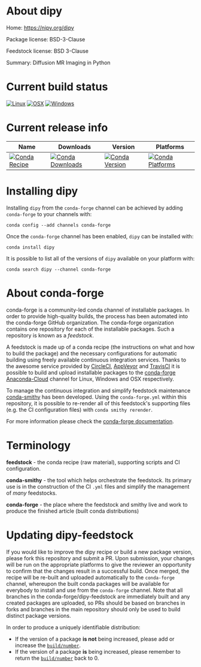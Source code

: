 About dipy
==========

Home: https://nipy.org/dipy

Package license: BSD-3-Clause

Feedstock license: BSD 3-Clause

Summary: Diffusion MR Imaging in Python



Current build status
====================

[![Linux](https://img.shields.io/circleci/project/github/conda-forge/dipy-feedstock/master.svg?label=Linux)](https://circleci.com/gh/conda-forge/dipy-feedstock)
[![OSX](https://img.shields.io/travis/conda-forge/dipy-feedstock/master.svg?label=macOS)](https://travis-ci.org/conda-forge/dipy-feedstock)
[![Windows](https://img.shields.io/appveyor/ci/conda-forge/dipy-feedstock/master.svg?label=Windows)](https://ci.appveyor.com/project/conda-forge/dipy-feedstock/branch/master)

Current release info
====================

| Name | Downloads | Version | Platforms |
| --- | --- | --- | --- |
| [![Conda Recipe](https://img.shields.io/badge/recipe-dipy-green.svg)](https://anaconda.org/conda-forge/dipy) | [![Conda Downloads](https://img.shields.io/conda/dn/conda-forge/dipy.svg)](https://anaconda.org/conda-forge/dipy) | [![Conda Version](https://img.shields.io/conda/vn/conda-forge/dipy.svg)](https://anaconda.org/conda-forge/dipy) | [![Conda Platforms](https://img.shields.io/conda/pn/conda-forge/dipy.svg)](https://anaconda.org/conda-forge/dipy) |

Installing dipy
===============

Installing `dipy` from the `conda-forge` channel can be achieved by adding `conda-forge` to your channels with:

```
conda config --add channels conda-forge
```

Once the `conda-forge` channel has been enabled, `dipy` can be installed with:

```
conda install dipy
```

It is possible to list all of the versions of `dipy` available on your platform with:

```
conda search dipy --channel conda-forge
```


About conda-forge
=================

conda-forge is a community-led conda channel of installable packages.
In order to provide high-quality builds, the process has been automated into the
conda-forge GitHub organization. The conda-forge organization contains one repository
for each of the installable packages. Such a repository is known as a *feedstock*.

A feedstock is made up of a conda recipe (the instructions on what and how to build
the package) and the necessary configurations for automatic building using freely
available continuous integration services. Thanks to the awesome service provided by
[CircleCI](https://circleci.com/), [AppVeyor](http://www.appveyor.com/)
and [TravisCI](https://travis-ci.org/) it is possible to build and upload installable
packages to the [conda-forge](https://anaconda.org/conda-forge)
[Anaconda-Cloud](http://docs.anaconda.org/) channel for Linux, Windows and OSX respectively.

To manage the continuous integration and simplify feedstock maintenance
[conda-smithy](http://github.com/conda-forge/conda-smithy) has been developed.
Using the ``conda-forge.yml`` within this repository, it is possible to re-render all of
this feedstock's supporting files (e.g. the CI configuration files) with ``conda smithy rerender``.

For more information please check the [conda-forge documentation](https://conda-forge.org/docs/).

Terminology
===========

**feedstock** - the conda recipe (raw material), supporting scripts and CI configuration.

**conda-smithy** - the tool which helps orchestrate the feedstock.
                   Its primary use is in the construction of the CI ``.yml`` files
                   and simplify the management of *many* feedstocks.

**conda-forge** - the place where the feedstock and smithy live and work to
                  produce the finished article (built conda distributions)


Updating dipy-feedstock
=======================

If you would like to improve the dipy recipe or build a new
package version, please fork this repository and submit a PR. Upon submission,
your changes will be run on the appropriate platforms to give the reviewer an
opportunity to confirm that the changes result in a successful build. Once
merged, the recipe will be re-built and uploaded automatically to the
`conda-forge` channel, whereupon the built conda packages will be available for
everybody to install and use from the `conda-forge` channel.
Note that all branches in the conda-forge/dipy-feedstock are
immediately built and any created packages are uploaded, so PRs should be based
on branches in forks and branches in the main repository should only be used to
build distinct package versions.

In order to produce a uniquely identifiable distribution:
 * If the version of a package **is not** being increased, please add or increase
   the [``build/number``](http://conda.pydata.org/docs/building/meta-yaml.html#build-number-and-string).
 * If the version of a package **is** being increased, please remember to return
   the [``build/number``](http://conda.pydata.org/docs/building/meta-yaml.html#build-number-and-string)
   back to 0.